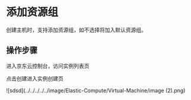 # 添加资源组

创建主机时，支持添加资源组，如不选择将加入默认资源组。

## 操作步骤

进入京东云控制台，访问实例列表页

点击创建进入实例创建页

![sdsd](../../../../../image/Elastic-Compute/Virtual-Machine/image (2).png)

